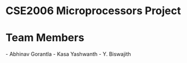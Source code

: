 # CSE2006 Microprocessors Project

<h1>Team Members</h1>
- Abhinav Gorantla
- Kasa Yashwanth
- Y. Biswajith